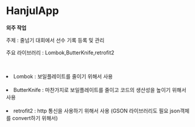 # HanjulApp

<b>외주 작업</b>

주제 : 줄넘기 대회에서 선수 기록 등록 및 관리 

주요 라이브러리 : Lombok,ButterKnife,retrofit2

  <li>Lombok : 보일플레이트를 줄이기 위해서 사용</li>
  <li>ButterKnife : 마찬가지로 보일플레이트를 줄이고 코드의 생산성을 높이기 위해서 사용</li>
  <li>retrofit2 : http 통신을 사용하기 위해서 사용 (GSON 라이브러리도 필요 json객체를 convert하기 위해서)</li>
  

